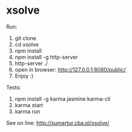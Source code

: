 # xsolve

Run:
1. git clone
2. cd xsolve
2. npm install
3. npm install -g http-server
4. http-server ./
4. open in browser: http://127.0.0.1:8080/public/
5. Enjoy :)

Tests:
1. npm install -g karma jasmine karma-cli
2. karma start
3. karma run


See on line: http://sumartur.cba.pl/xsolve/
